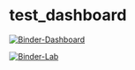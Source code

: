 # test_dashboard

[![Binder-Dashboard](https://mybinder.org/badge_logo.svg)](https://mybinder.org/v2/gh/rmg55/test_dashboard/master?urlpath=panel/test_dashboard)

[![Binder-Lab](https://mybinder.org/badge_logo.svg)](https://mybinder.org/v2/gh/rmg55/test_dashboard/master?urlpath=lab/tree/test_dashboard.ipynb)
